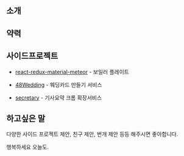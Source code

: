 
## 소개


## 약력


## 사이드프로젝트

- [react-redux-material-meteor](https://github.com/isme2n/react-redux-material-meteor) - 보일러 플레이트

- [48Wedding](http://48wedding.com) - 웨딩카드 만들기 서비스

- [secretary](https://chrome.google.com/webstore/detail/secretary/bijcgcgbhmeemlnidoigdcnokggknikb?hl=ko) - 기사요약 크롬 확장서비스

## 하고싶은 말

다양한 사이드 프로젝트 제안, 친구 제안, 번개 제안 등등 해주시면 좋아합니다.

행복하세요 오늘도.
